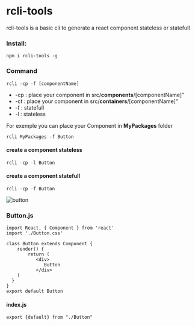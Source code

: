 # rcli-tools

rcli-tools is a basic cli to generate a react component stateless or statefull

### Install:
`npm i rcli-tools -g`

### Command 
`rcli -cp -f [componentName]`

* -cp : place your component in src/**components**/[componentName]"
* -ct : place your component in src/**containers**/[componentName]"
* -f : statefull
* -l : stateless

For exemple you can place your Component in **MyPackages** folder

`rcli MyPackages -f Button`

#### create a component stateless 
`rcli -cp -l Button`

#### create a component statefull 
`rcli -cp -f Button`

![button](https://github.com/babakoto/rcli-tools/blob/master/button.PNG)

### Button.js 
    import React, { Component } from 'react'
    import './Button.css'
    
    class Button extends Component {
        render() {
            return (
               <div>
                  Button
               </div>
        )
      }
    }
    export default Button
    

#### index.js
    export {default} from "./Button"
 
 
